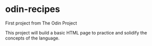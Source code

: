 # odin-recipes
First project from The Odin Project

This project will build a basic HTML page to practice and solidify the concepts of the language.
